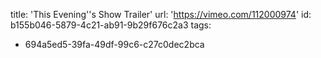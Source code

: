 title: 'This Evening''s Show Trailer'
url: 'https://vimeo.com/112000974'
id: b155b046-5879-4c21-ab91-9b29f676c2a3
tags:
  - 694a5ed5-39fa-49df-99c6-c27c0dec2bca
